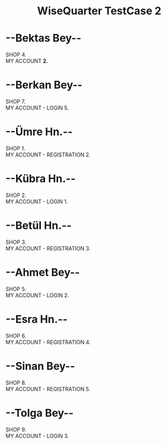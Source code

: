 <h1 align="center"> WiseQuarter TestCase 2


# --Bektas Bey--
SHOP 4. <br>
  MY ACCOUNT <strong>2.</strong>


# --Berkan Bey--
SHOP 7. <br>
MY ACCOUNT - LOGIN 5.


# --Ümre Hn.--
SHOP 1. <br>
MY ACCOUNT - REGISTRATION 2.


# --Kübra Hn.--
SHOP 2. <br>
MY ACCOUNT - LOGIN 1.


# --Betül Hn.--
SHOP 3. <br>
MY ACCOUNT - REGISTRATION 3.


# --Ahmet Bey--
SHOP 5. <br>
MY ACCOUNT - LOGIN 2.


# --Esra Hn.--
SHOP 6. <br>
MY ACCOUNT - REGISTRATION 4.


# --Sinan Bey--
SHOP 8. <br>
MY ACCOUNT - REGISTRATION 5.


# --Tolga Bey--
SHOP 9.  <br>
MY ACCOUNT - LOGIN 3.


</h1>




